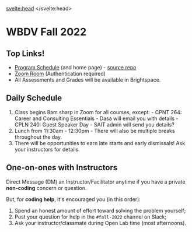 <script>
import { siteTitle } from '$lib/config'
</script>
<svelte:head>
	<title>{siteTitle}</title>
</svelte:head>

# WBDV Fall 2022
## Top Links!
- [Program Schedule](https://sait-wbdv-f22.netlify.app/) (and home page)
		- [source repo](https://github.com/sait-wbdv/fall-2022)
- [Zoom Room](https://sait-ca.zoom.us/j/89468563134) (Authentication required)
- All Assessments and Grades will be available in Brightspace.

## Daily Schedule
1. Class begins 8am sharp in Zoom for all courses, except:
		- CPNT 264: Career and Consulting Essentials
				- Dasa will email you with details
		- CPLN 240: Guest Speaker Day
				- SAIT admin will send you details?
2. Lunch from 11:30am - 12:30pm
		- There will also be multiple breaks throughout the day.
3. There will be opportunities to earn late starts and early dismissals! Ask your instructors for details.

## One-on-ones with Instructors
Direct Message (DM) an Instructor/Facilitator anytime if you have a private **non-coding** concern or question.

But, for **coding help**, it's encouraged you (in this order):
1. Spend an honest amount of effort toward solving the problem yourself;
2. Post your question for help in the `#fall-2022` channel on Slack;
3. Ask your instructor/classmate during Open Lab time (most afternoons).
